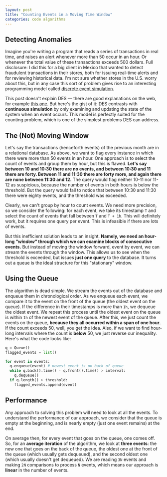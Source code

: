 ```yaml
---
layout: post
title: "Counting Events in a Moving Time Window"
categories: code algorithms
---
```


## Detecting Anomalies
Imagine you're writing a program that reads a series of transactions in real time, and raises an alert whenever more than 50 occur in an hour. Or whenever the total value of these transactions exceeds 500 dollars. Full disclosure: I did this for a big client in Mexico that wanted to detect fraudulent transactions in their stores, both for issuing real-time alerts and for reviewing historical data. I'm not sure whether stores in the U.S. worry about this, but in any case this sort of problem gives rise to an interesting programming model called [discrete event simulation](https://en.wikipedia.org/wiki/Discrete_event_simulation).

This post doesn't explain DES &mdash; there are good explanations on the web, for example [this one](http://algs4.cs.princeton.edu/61event/). But here's the gist of it: DES contrasts with __continuous simulation__ by only examining and updating the state of the system when an event occurs. This model is perfectly suited for the counting problem, which is one of the simplest problems DES can address.

## The (Not) Moving Window
Let's say the transactions (henceforth events) of the previous month are in a relational database. As above, we want to flag every instance in which there were more than 50 events in an hour. One approach is to select the count of events and group them by hour, but this is flawed. __Let's say between 10 and 10:30 there are no events, and between 10:30 and 11 there are forty. Between 11 and 11:30 there are forty more, and again there are none between 11:30 and 12.__ The query would flag neither 10-11 nor 11-12 as suspicious, because the number of events in both hours is below the threshold. But the query would fail to notice that between 10:30 and 11:30 there were eighty events, and the threshold was exceeded.

Clearly, we can't group by hour to count events. We need more precision, so we consider the following: for each event, we take its timestamp `T` and select the count of events that fall between `T` and `T + 1h`. This will definitely work, but it requires one query per event. This is infeasible if there are lots of events.

But this inefficient solution leads to an insight. __Namely, we need an hour-long _"window"_ through which we can examine blocks of consecutive events.__ But instead of moving the window forward, event by event, we can stream the events through the window. This allows us to see when the threshold is exceeded, but issues __just one query__ to the database. It turns out a queue is the ideal structure for this "stationary" window.

## Using the Queue
The algorithm is dead simple. We stream the events out of the database and enqueue them in chronological order. As we enqueue each event, we compare it to the event on the front of the queue (the oldest event on the queue). If the difference in their timestamps is more than `1h`, we dequeue the oldest event. We repeat this process until the oldest event on the queue is within `1h` of the newest event of the queue. After this, we just count the events on the queue, __because they all occurred within a span of one hour__. If the count exceeds 50, well, you get the idea. Also, if we want to find hour-long intervals where the count is __below__ 50, we just reverse our inequality. Here's what the code looks like:


~~~python
q = Queue()
flagged_events = list()

for event in events:
  q.enqueue(event) # newest event is on back of queue
  while q.back().time() - q.front().time() > interval:
    q.dequeue()
  if q.length() > threshold:
    flagged_events.append(event)
~~~

## Performance
Any approach to solving this problem will need to look at all the events. To understand the performance of our approach, we consider that the queue is empty at the beginning, and is nearly empty (just one event remains) at the end.

On average then, for every event that goes on the queue, one comes off. So, for an __average iteration__ of the algorithm, we look at __three events__: the new one that goes on the back of the queue, the oldest one at the front of the queue (which usually gets dequeued), and the second oldest one (which usually doesn't get dequeued). We are reading `3N` events and making `2N` comparisons to process `N` events, which means our approach is __linear__ in the number of events.

